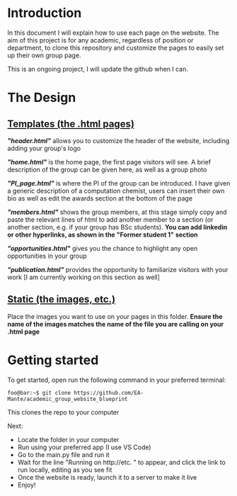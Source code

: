 # Introduction

In this document I will explain how to use each page on the website. The aim of this project is for any academic, regardless of position or department, to clone this repository and customize the pages to easily set up their own group page.

This is an ongoing project, I will update the github when I can.

# The Design

## <ins>Templates (the .html pages)</ins>

**_"header.html"_** allows you to customize the header of the website, including adding your group's logo

**_"home.html"_** is the home page, the first page visitors will see. A brief description of the group can be given here, as well as a group photo

**_"PI_page.html"_** is where the PI of the group can be introduced. I have given a generic description of a computation chemist, users can insert their own bio as well as edit the awards section at the bottom of the page

**_"members.html"_** shows the group members, at this stage simply copy and paste the relevant lines of html to add another member to a section (or another section, e.g. if your group has BSc students). **You can add linkedin or other hyperlinks, as shown in the "Former student 1" section**

**_"opportunities.html"_** gives you the chance to highlight any open opportunities in your group

**_"publication.html"_** provides the opportunity to familiarize visitors with your work [I am currently working on this section as well]

## <ins>Static (the images, etc.)</ins>

Place the images you want to use on your pages in this folder. **Ensure the name of the images matches the name of the file you are calling on your .html page**

# Getting started

To get started, open run the following command in your preferred terminal:

```console
foo@bar:~$ git clone https://github.com/EA-Mante/academic_group_website_blueprint
```

This clones the repo to your computer

Next:
* Locate the folder in your computer
* Run using your preferred app (I use VS Code)
* Go to the main.py file and run it
* Wait for the line "Running on http://etc. " to appear, and click the link to run locally, editing as you see fit
* Once the website is ready, launch it to a server to make it live
* Enjoy!
